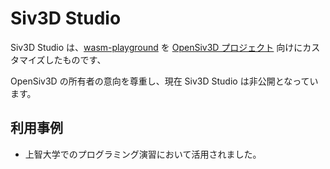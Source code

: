 # Siv3D Studio

Siv3D Studio は、[wasm-playground](https://github.com/nokotan/wasm-playground) を  [OpenSiv3D プロジェクト](https://github.com/Siv3D/OpenSiv3D/) 向けにカスタマイズしたものです、

OpenSiv3D の所有者の意向を尊重し、現在 Siv3D Studio は非公開となっています。

## 利用事例

* 上智大学でのプログラミング演習において活用されました。
